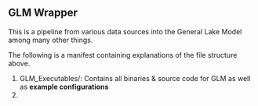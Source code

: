 ## GLM Wrapper

This is a pipeline from various data sources into the General Lake Model among many other things.

The following is a manifest containing explanations of the file structure above. 

1. GLM_Executables/: Contains all binaries & source code for GLM as well as **example configurations**
2. 

